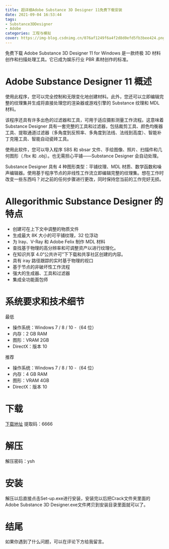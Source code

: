 ```yaml
---
title: 超详细Adobe Substance 3D Designer 11免费下载安装
date: 2021-09-04 16:53:44
tags:
- Substance3DDesigner
- Adobe
categories: 工程与模拟
cover: https://img-blog.csdnimg.cn/076af1249f6a4f2d8d0efd5fb3bee424.png
---
```


免费下载 Adob​​e Substance 3D Designer 11 for Windows 是一款终极 3D 材料创作和扫描处理工具。它已成为娱乐行业 PBR 素材创作的标准。

# Adobe Substance Designer 11 概述
使用此程序，您可以完全控制和无限变化地创建材料。此外，您还可以立即编辑完整的纹理集并生成将直接处理您的渲染器或游戏引擎的 Substance 纹理和 MDL 材料。

该程序还具有许多出色的过滤器和工具，可用于适应摄影测量工作流程。这意味着 Substance Designer 具有一套完整的工具和过滤器，包括裁剪工具、颜色均衡器工具、提取通道过滤器（多角度到反照率、多角度到法线、法线到高度）、智能补丁克隆工具、智能自动瓷砖工具。

使用此软件，您可以导入程序 SBS 和 sbsar 文件、手绘图像、照片、扫描件和几何图形（.fbx 和 .obj）。也无需担心平铺——Substance Designer 会自动处理。

Substance Designer 具有 4 种图形类型：平铺纹理、MDL 材质、数学函数和噪声编辑器。使用基于程序节点的非线性工作流立即编辑完整的纹理集。想在工作时改变一些东西吗？对之前的任何步骤进行更改，同时保持您当前的工作完好无损。

# Allegorithmic Substance Designer 的特点
- 创建可在上下文中调整的物质文件
- 生成最大 8K 大小的可平铺纹理，32 位浮动
- 为 Iray、V-Ray 和 Adob​​e Felix 制作 MDL 材料
- 查找基于物理的高分辨率和可调整资产以进行纹理化。
- 在知识共享 4.0“公共许可”下下载和共享社区创建的内容。
- 具有 iray 路径跟踪的实时基于物理的视口
- 基于节点的非破坏性工作流程
- 强大的生成器、工具和过滤器
- 集成全功能面包师

# 系统要求和技术细节
最低
- 操作系统：Windows 7 / 8 / 10 -（64 位）
- 内存：2 GB RAM
- 图形：VRAM 2GB
- DirectX：版本 10

推荐
- 操作系统：Windows 7 / 8 / 10 -（64 位）
- 内存：4 GB RAM
- 图形：VRAM 4GB
- DirectX：版本 10

# 下载
[下载地址](https://pan.baidu.com/s/1Sbfi0YsNO3pSCsY55Rq9jg)
提取码：6666

# 解压
解压密码：ysh

# 安装
解压以后直接点击Set-up.exe进行安装，安装完以后把Crack文件夹里面的Adobe Substance 3D Designer.exe文件拷贝到安装目录里面就可以了。

# 结尾
如果你遇到了什么问题，可以在评论下方给我留言。







